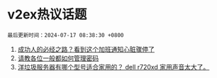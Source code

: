 # v2ex热议话题

`最后更新时间：2024-07-17 08:38:30 +0800`

1. [成功人的必经之路？看到这个加班通知心脏骤停了](https://www.v2ex.com/t/1057582)
1. [请教各位一般都如何管理密码](https://www.v2ex.com/t/1057583)
1. [洋垃圾服务器有哪个型号适合家用的？ dell r720xd 家用声音太大了。](https://www.v2ex.com/t/1057584)

